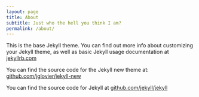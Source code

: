 ```yaml
---
layout: page
title: About
subtitle: Just who the hell you think I am?
permalink: /about/
---
```


This is the base Jekyll theme. You can find out more info about customizing your Jekyll theme, as well as basic Jekyll usage documentation at [jekyllrb.com](http://jekyllrb.com/)

You can find the source code for the Jekyll new theme at: [github.com/jglovier/jekyll-new](https://github.com/jglovier/jekyll-new)
 
You can find the source code for Jekyll at [github.com/jekyll/jekyll](https://github.com/jekyll/jekyll)
